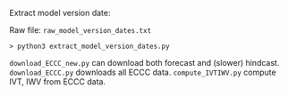 Extract model version date:

Raw file: `raw_model_version_dates.txt`

```
> python3 extract_model_version_dates.py
```



`download_ECCC_new.py` can download both forecast and (slower) hindcast.
`download_ECCC.py` downloads all ECCC data.
`compute_IVTIWV.py` compute IVT, IWV from ECCC data.
